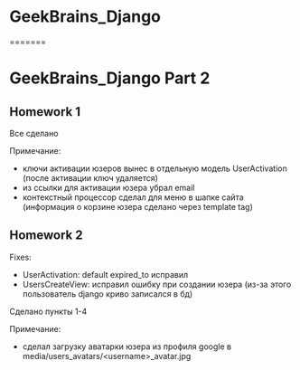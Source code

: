 # GeekBrains_Django
=======
# GeekBrains_Django Part 2

## Homework 1
Все сделано

Примечание:
- ключи активации юзеров вынес в отдельную модель UserActivation 
  (после активации ключ удаляется)
- из ссылки для активации юзера убрал email
- контекстный процессор сделал для меню в шапке сайта
  (информация о корзине юзера сделано через template tag)
  
## Homework 2
Fixes:
- UserActivation: default expired_to исправил
- UsersCreateView: исправил ошибку при создании юзера (из-за этого пользователь django криво записался в бд)

Сделано пункты 1-4

Примечание:
- сделал загрузку аватарки юзера из профиля google в media/users_avatars/\<username>_avatar.jpg


